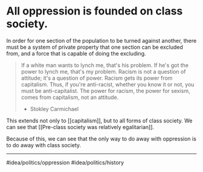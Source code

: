 # All oppression is founded on class society.
In order for one section of the population to be turned against another, there must be a system of private property that one section can be excluded from, and a force that is capable of doing the excluding.

> If a white man wants to lynch me, that's his problem. If he's got the power to lynch me, that's my problem. Racism is not a question of attitude; it's a question of power. Racism gets its power from capitalism. Thus, if you're anti-racist, whether you know it or not, you must be anti-capitalist. The power for racism, the power for sexism, comes from capitalism, not an attitude.
> - Stokley Carmichael

This extends not only to [[capitalism]], but to all forms of class society. We can see that [[Pre-class society was relatively egalitarian]]. 

Because of this, we can see that the only way to do away with oppression is to do away with class society.

---
#idea/politics/oppression 
#idea/politics/history 